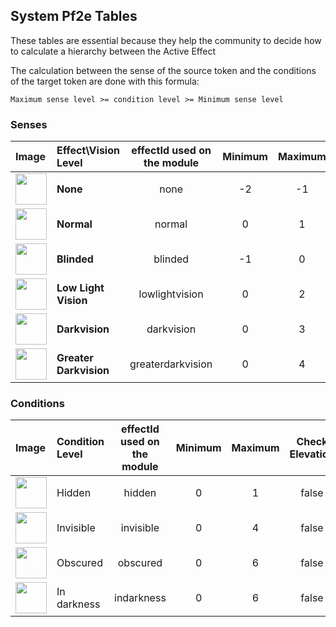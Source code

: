 ## System Pf2e Tables

These tables are essential because they help the community to decide how to calculate a hierarchy between the Active Effect

The calculation between the sense of the source token and the conditions of the target token are done with this formula: 

`Maximum sense level >= condition level >= Minimum sense level`

### Senses

| Image | Effect\Vision Level  | effectId used on the module | Minimum  | Maximum | Check Elevation | Condition |
|:------|:---------------------|:---------------------------:|:--------:|:-------:|:---------------:|:---------:|
|<img src="https://raw.githubusercontent.com/p4535992/conditional-visibility-new/main/src/icons/ae/light_01.jpg" alt="" style="height: 50px; width:50px;"></img> | **None** | none  | -2 | -1 | false | |
|<img src="https://raw.githubusercontent.com/p4535992/conditional-visibility-new/main/src/icons/ae/light_02.jpg" alt="" style="height: 50px; width:50px;"></img> | **Normal** | normal | 0 | 1 | false | |
|<img src="https://raw.githubusercontent.com/p4535992/conditional-visibility-new/main/src/icons/ae/affliction_24.jpg" alt="" style="height: 50px; width:50px;"></img> | **Blinded** | blinded | -1 | 0 | false | |
|<img src="https://raw.githubusercontent.com/p4535992/conditional-visibility-new/main/src/icons/ae/violet_09.jpg" alt="" style="height: 50px; width:50px;"></img> | **Low Light Vision** | lowlightvision | 0 | 2 | false | |
|<img src="https://raw.githubusercontent.com/p4535992/conditional-visibility-new/main/src/icons/ae/evil-eye-red-1.jpg" alt="" style="height: 50px; width:50px;"></img> | **Darkvision** | darkvision | 0 | 3 | false | |
|<img src="https://raw.githubusercontent.com/p4535992/conditional-visibility-new/main/src/icons/ae/evil-eye-eerie-1.jpg" alt="" style="height: 50px; width:50px;"></img> | **Greater Darkvision** | greaterdarkvision | 0 | 4 | false | |

### Conditions

| Image | Condition Level | effectId used on the module | Minimum  | Maximum | Check Elevation |
|:------|:----------------|:---------------------------:|:--------:|:-------:|:---------------:|
|<img src="https://raw.githubusercontent.com/p4535992/conditional-visibility-new/main/src/icons/hidden.jpg" alt="" style="height: 50px; width:50px;"></img> | Hidden | hidden | 0 | 1 | false |
|<img src="https://raw.githubusercontent.com/p4535992/conditional-visibility-new/main/src/icons/invisible.jpg" alt="" style="height: 50px; width:50px;"></img> | Invisible | invisible | 0 | 4 | false |
|<img src="https://raw.githubusercontent.com/p4535992/conditional-visibility-new/main/src/icons/obscured.jpg" alt="" style="height: 50px; width:50px;"></img> | Obscured | obscured | 0 | 6 | false |
|<img src="https://raw.githubusercontent.com/p4535992/conditional-visibility-new/main/src/icons/indarkness.jpg" alt="" style="height: 50px; width:50px;"></img> | In darkness | indarkness | 0 | 6 | false |
